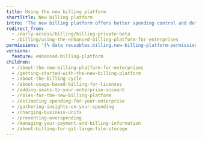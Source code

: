 ```yaml
---
title: Using the new billing platform
shortTitle: New billing platform
intro: 'The new billing platform offers better spending control and detailed visibility to help you understand your usage with more granular controls.'
redirect_from:
  - /early-access/billing/billing-private-beta
  - /billing/using-the-enhanced-billing-platform-for-enterprises
permissions: '{% data reusables.billing.new-billing-platform-permissions %}'
versions:
  feature: enhanced-billing-platform
children:
  - /about-the-new-billing-platform-for-enterprises
  - /getting-started-with-the-new-billing-platform
  - /about-the-billing-cycle
  - /about-usage-based-billing-for-licenses
  - /adding-seats-to-your-enterprise-account
  - /roles-for-the-new-billing-platform
  - /estimating-spending-for-your-enterprise
  - /gathering-insights-on-your-spending
  - /charging-business-units
  - /preventing-overspending
  - /managing-your-payment-and-billing-information
  - /about-billing-for-git-large-file-storage
---
```

